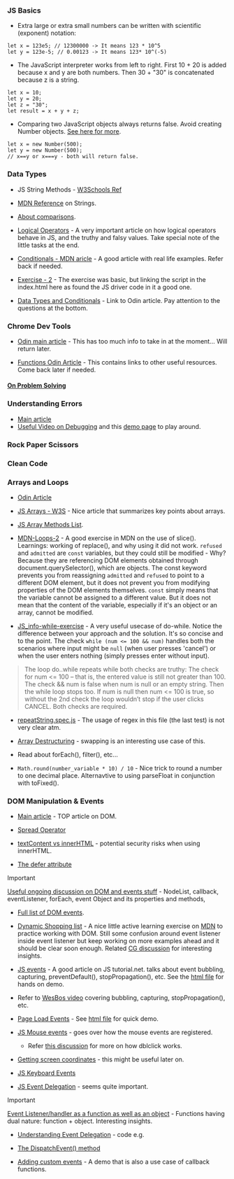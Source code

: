 ### JS Basics

- Extra large or extra small numbers can be written with scientific (exponent) notation:
```
let x = 123e5; // 12300000 -> It means 123 * 10^5
let y = 123e-5; // 0.00123 -> It means 123* 10^(-5)
```

- The JavaScript interpreter works from left to right. First 10 + 20 is added because x and y are both numbers. Then 30 + "30" is concatenated because z is a string.
```
let x = 10;
let y = 20;
let z = "30";
let result = x + y + z;
```

- Comparing two JavaScript objects always returns false. Avoid creating Number objects. [See here for more](https://chat.openai.com/c/bcecc6e1-05dc-4ec2-8d15-39da435481d1).
```
let x = new Number(500);
let y = new Number(500);
// x==y or x===y - both will return false.
```

### Data Types

- JS String Methods - [W3Schools Ref](https://www.w3schools.com/js/js_string_methods.asp)

- [MDN Reference](https://developer.mozilla.org/en-US/docs/Web/JavaScript/Reference/Global_Objects/String) on Strings.

- [About comparisons](https://javascript.info/comparison).

- [Logical Operators](https://javascript.info/logical-operators) - A very important article on how logical operators behave in JS, and the truthy and falsy values. Take special note of the little tasks at the end.

- [Conditionals - MDN aricle](https://developer.mozilla.org/en-US/docs/Learn/JavaScript/Building_blocks/conditionals) - A good article with real life examples. Refer back if needed.

- [Exercise - 2](https://replit.com/@vishvon/Exercise-2-data-types-and-conditionals#index.html) - The exercise was basic, but linking the script in the index.html here as found the JS driver code in it a good one.

- [Data Types and Conditionals](https://www.theodinproject.com/lessons/foundations-data-types-and-conditionals) - Link to Odin article. Pay attention to the questions at the bottom.


### Chrome Dev Tools

- [Odin main article](https://www.theodinproject.com/lessons/foundations-javascript-developer-tools) - This has too much info to take in at the moment... Will return later.

- [Functions Odin Article](https://www.theodinproject.com/lessons/foundations-function-basics) - This contains links to other useful resources. Come back later if needed.


#### [On Problem Solving](https://www.theodinproject.com/lessons/foundations-problem-solving)


### Understanding Errors

- [Main article]()
- [Useful Video on Debugging](https://www.youtube.com/watch?v=H0XScE08hy8) and this [demo page](https://googlechrome.github.io/devtools-samples/debug-js/get-started) to play around.


### Rock Paper Scissors


### Clean Code

### Arrays and Loops

- [Odin Article](https://www.theodinproject.com/lessons/foundations-arrays-and-loops)

- [JS Arrays - W3S](https://www.w3schools.com/js/js_arrays.asp) - Nice article that summarizes key points about arrays.

- [JS Array Methods List](https://www.w3schools.com/js/js_array_methods.asp).

- [MDN-Loops-2](https://github.com/vishpant76/odin-project-repo/blob/main/03-JS-Basics/Arrays-Loops/mdn-loops-2.js) - A good exercise in MDN on the use of slice(). Learnings: working of replace(), and why using it did not work. `refused` and `admitted` are `const` variables, but they could still be modified - Why? Because they are referencing DOM elements obtained through document.querySelector(), which are objects. The const keyword prevents you from reassigning `admitted` and `refused` to point to a different DOM element, but it does not prevent you from modifying properties of the DOM elements themselves. `const` simply means that the variable cannot be assigned to a different value. But it does not mean that the content of the variable, especially if it's an object or an array, cannot be modified.

- [JS_info-while-exercise]() - A very useful usecase of do-while. Notice the difference between your approach and the solution. It's so concise and to the point. The check `while (num <= 100 && num)` handles both the scenarios where input might be `null` (when user presses 'cancel') or when the user enters nothing (simply presses enter without input).

> The loop do..while repeats while both checks are truthy: The check for num <= 100 – that is, the entered value is still not greater than 100. The check && num is false when num is null or an empty string. Then the while loop stops too. If num is null then num <= 100 is true, so without the 2nd check the loop wouldn’t stop if the user clicks CANCEL. Both checks are required.

- [repeatString.spec.js]() - The usage of regex in this file (the last test) is not very clear atm.

- [Array Destructuring](https://www.freecodecamp.org/news/array-destructuring-in-es6-30e398f21d10/) - swapping is an interesting use case of this.

- Read about forEach(), filter(), etc...

- `Math.round(number_variable * 10) / 10` - Nice trick to round a number to one decimal place. Alternavtive to using parseFloat in conjunction with toFixed().


### DOM Manipulation & Events

- [Main article](https://www.theodinproject.com/lessons/foundations-dom-manipulation-and-events) - TOP article on DOM.

- [Spread Operator](https://developer.mozilla.org/en-US/docs/Web/JavaScript/Reference/Operators/Spread_syntax)

- [textContent vs innerHTML](https://www.youtube.com/watch?v=ns1LX6mEvyM) - potential security risks when using innerHTML.

- [The defer attribute](https://javascript.info/script-async-defer#defer)

> [!IMPORTANT]
> [Useful ongoing discussion on DOM and events stuff](https://chatgpt.com/c/a4c26ef8-f923-4ddf-95ba-21b9095a2fc6) - NodeList, callback, eventListener, forEach, event Object and its properties and methods, 

- [Full list of DOM events](https://www.w3schools.com/jsref/dom_obj_event.asp).

- [Dynamic Shopping list](https://github.com/vishpant76/odin-project-repo/blob/main/03-JS-Basics/DOM_and_Events/MDN-Active-Learning/shopping-list/index.html) - A nice little active learning exercise on [MDN](https://developer.mozilla.org/en-US/docs/Learn/JavaScript/Client-side_web_APIs/Manipulating_documents#active_learning_a_dynamic_shopping_list) to practice working with DOM. Still some confusion around event listener inside event listener but keep working on more examples ahead and it should be clear soon enough. Related [CG discussion](https://chatgpt.com/c/8c6996d3-1caa-408b-8b77-709ad877aca9) for interesting insights.

- [JS events](https://www.javascripttutorial.net/javascript-dom/javascript-events/) - A good article on JS tutorial.net. talks about event bubbling, capturing, preventDefault(), stopPropagation(), etc. See the [html file](https://github.com/vishpant76/odin-project-repo/blob/main/03-JS-Basics/DOM_and_Events/JS-Tutorial-dot-Net/JS-Tutorial-Events/index.html) for hands on demo.

- Refer to [WesBos video](https://www.youtube.com/watch?v=F1anRyL37lE) covering bubbling, capturing, stopPropagation(), etc.

- [Page Load Events](https://www.javascripttutorial.net/javascript-dom/javascript-page-load-events/) - See [html file](https://github.com/vishpant76/odin-project-repo/blob/main/03-JS-Basics/DOM_and_Events/JS-Tutorial-dot-Net/page-load-events/index.html) for quick demo.

- [JS Mouse events](https://www.javascripttutorial.net/javascript-dom/javascript-mouse-events/) - goes over how the mouse events are registered.
    + Refer [this discussion](https://chatgpt.com/c/b0008a16-b06b-4d7c-9870-1d5fb3455577) for more on how dblclick works.

- [Getting screen coordinates](https://github.com/vishpant76/odin-project-repo/blob/main/03-JS-Basics/DOM_and_Events/JS-Tutorial-dot-Net/screen-coordinates/index.html) - this might be useful later on.

- [JS Keyboard Events](https://www.javascripttutorial.net/javascript-dom/javascript-keyboard-events/)

- [JS Event Delegation](https://www.javascripttutorial.net/javascript-dom/javascript-event-delegation/) - seems quite important.

> [!IMPORTANT]
> [Event Listener/handler as a function as well as an object](https://chatgpt.com/c/0e5a93ab-e5f2-49cc-95dc-335f580581b1) - Functions having dual nature: function + object. Interesting insights.

- [Understanding Event Delegation](https://github.com/vishpant76/odin-project-repo/blob/main/03-JS-Basics/DOM_and_Events/JS-Tutorial-dot-Net/event-delegation/index.html) - code e.g.

- [The DispatchEvent() method](https://www.javascripttutorial.net/javascript-dom/javascript-dispatchevent/)

- [Adding custom events](https://github.com/vishpant76/odin-project-repo/blob/main/03-JS-Basics/DOM_and_Events/JS-Tutorial-dot-Net/custom-events/index.html) - A demo that is also a use case of callback functions.
